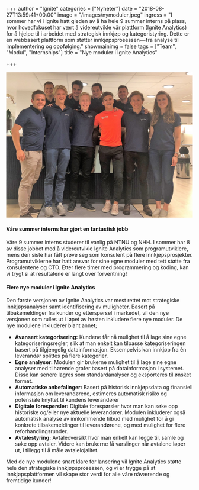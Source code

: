 +++
author = "Ignite"
categories = ["Nyheter"]
date = "2018-08-27T13:59:41+00:00"
image = "/images/nymoduler.jpeg"
ingress = "I sommer har vi i Ignite hatt gleden av å ha hele 9 summer interns på plass, hvor hovedfokuset har vært å videreutvikle vår plattform (Ignite Analytics) for å hjelpe til i arbeidet med strategisk innkjøp og kategoristyring. Dette er en webbasert plattform som støtter innkjøpsprosessen — fra analyse til implementering og oppfølging."
showmainimg = false
tags = ["Team", "Modul", "Internships"]
title = "Nye moduler i Ignite Analytics"

+++

![](/images/nymoduler.jpeg)

#### Våre summer interns har gjort en fantastisk jobb

Våre 9 summer interns studerer til vanlig på NTNU og NHH. I sommer har 8 av disse jobbet med å videreutvikle Ignite Analytics som programutviklere, mens den siste har fått prøve seg som konsulent på flere innkjøpsprosjekter. Programutviklerne har hatt ansvar for sine egne moduler med tett støtte fra konsulentene og CTO. Etter flere timer med programmering og koding, kan vi trygt si at resultatene er langt over forventning!

#### Flere nye moduler i Ignite Analytics

Den første versjonen av Ignite Analytics var mest rettet mot strategiske innkjøpsanalyser samt identifisering av muligheter. Basert på tilbakemeldinger fra kunder og etterspørsel i markedet, vil den nye versjonen som rulles ut i løpet av høsten inkludere flere nye moduler. De nye modulene inkluderer blant annet;

- **Avansert kategorisering:** Kundene får nå mulighet til å lage sine egne kategoriseringsregler, slik at man enkelt kan tilpasse kategoriseringen basert på tilgjengelig datainformasjon. Eksempelvis kan innkjøp fra èn leverandør splittes på flere kategorier.
- **Egne analyser:** Modulen gir brukerne mulighet til å lage sine egne analyser med tilhørende grafer basert på datainformasjon i systemet. Disse kan senere lagres som standardanalyser og eksporteres til ønsket format.
- **Automatiske anbefalinger:** Basert på historisk innkjøpsdata og finansiell informasjon om leverandørene, estimeres automatisk risiko og potensiale knyttet til kundens leverandører
- **Digitale forespørsler:** Digitale forespørsler hvor man kan søke opp historiske og/eller nye aktuelle leverandører. Modulen inkluderer også automatisk analyse av innkommende tilbud med mulighet for å gi konkrete tilbakemeldinger til leverandørene, og med mulighet for flere reforhandlingsrunder.
- **Avtalestyring:** Avtaleoversikt hvor man enkelt kan legge til, samle og søke opp avtaler. Videre kan brukerne få varslinger når avtalene løper ut, i tillegg til å måle avtalelojalitet.

Med de nye modulene snart klare for lansering vil Ignite Analytics støtte hele den strategiske innkjøpsprosessen, og vi er trygge på at innkjøpsplattformen vil skape stor verdi for alle våre nåværende og fremtidige kunder!
